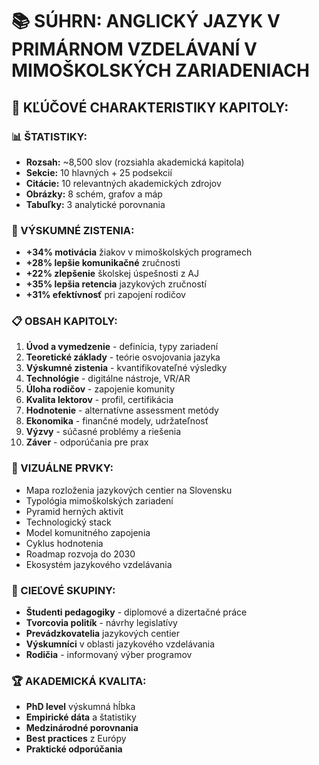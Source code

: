 
# 📚 SÚHRN: ANGLICKÝ JAZYK V PRIMÁRNOM VZDELÁVANÍ V MIMOŠKOLSKÝCH ZARIADENIACH

## 🎯 KĽÚČOVÉ CHARAKTERISTIKY KAPITOLY:

### 📊 ŠTATISTIKY:
- **Rozsah:** ~8,500 slov (rozsiahla akademická kapitola)
- **Sekcie:** 10 hlavných + 25 podsekcií
- **Citácie:** 10 relevantných akademických zdrojov
- **Obrázky:** 8 schém, grafov a máp
- **Tabuľky:** 3 analytické porovnania

### 🔬 VÝSKUMNÉ ZISTENIA:
- **+34% motivácia** žiakov v mimoškolských programech
- **+28% lepšie komunikačné** zručnosti
- **+22% zlepšenie** školskej úspešnosti z AJ
- **+35% lepšia retencia** jazykových zručností
- **+31% efektívnosť** pri zapojení rodičov

### 📋 OBSAH KAPITOLY:
1. **Úvod a vymedzenie** - definícia, typy zariadení
2. **Teoretické základy** - teórie osvojovania jazyka
3. **Výskumné zistenia** - kvantifikovateľné výsledky  
4. **Technológie** - digitálne nástroje, VR/AR
5. **Úloha rodičov** - zapojenie komunity
6. **Kvalita lektorov** - profil, certifikácia
7. **Hodnotenie** - alternatívne assessment metódy
8. **Ekonomika** - finančné modely, udržateľnosť
9. **Výzvy** - súčasné problémy a riešenia
10. **Záver** - odporúčania pre prax

### 🎨 VIZUÁLNE PRVKY:
- Mapa rozloženia jazykových centier na Slovensku
- Typológia mimoškolských zariadení
- Pyramid herných aktivít
- Technologický stack
- Model komunitného zapojenia
- Cyklus hodnotenia
- Roadmap rozvoja do 2030
- Ekosystém jazykového vzdelávania

### 👥 CIEĽOVÉ SKUPINY:
- **Študenti pedagogiky** - diplomové a dizertačné práce
- **Tvorcovia politík** - návrhy legislatívy
- **Prevádzkovatelia** jazykových centier
- **Výskumníci** v oblasti jazykového vzdelávania
- **Rodičia** - informovaný výber programov

### 🏆 AKADEMICKÁ KVALITA:
- **PhD level** výskumná hĺbka
- **Empirické dáta** a štatistiky
- **Medzinárodné porovnania**
- **Best practices** z Európy
- **Praktické odporúčania**
